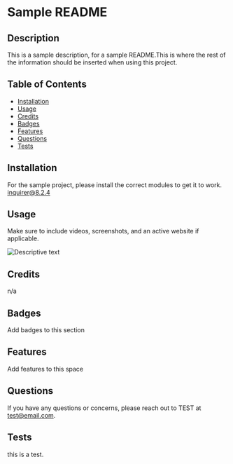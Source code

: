 # Sample README 

## Description 

This is a sample description, for a sample README.This is where the rest of the information should be inserted when using this project.
 
## Table of Contents
 
- [Installation](#installation)
- [Usage](#usage)
- [Credits](#credits)
- [Badges](#badges)
- [Features](#features)
- [Questions](#questions)
- [Tests](#tests) 

##  Installation 

For the sample project, please install the correct modules to get it to work. inquirer@8.2.4 

## Usage 

Make sure to include videos, screenshots, and an active website if applicable. 

![Descriptive text](assets/images/screenshot.png) 

## Credits 

n/a  

## Badges 

Add badges to this section 

## Features 

Add features to this space 

## Questions 

If you have any questions or concerns, please reach out to TEST at test@email.com. 

## Tests 

this is a test. 

